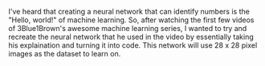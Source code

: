 I've heard that creating a neural network that can identify numbers is the "Hello, world!" of machine learning. So, after watching the first few videos of 3Blue1Brown's awesome machine learning series, I wanted to try and recreate the neural network that he used in the video by essentially taking his explaination and turning it into code. This network will use 28 x 28 pixel images as the dataset to learn on.